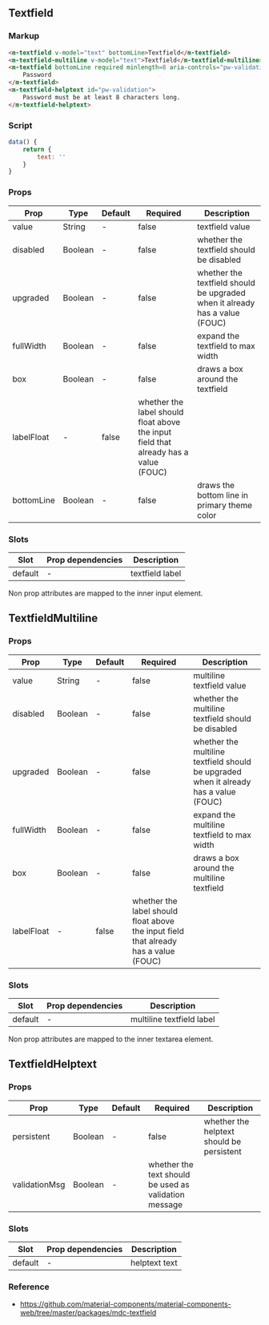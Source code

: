 ## Textfield

### Markup

```html
<m-textfield v-model="text" bottomLine>Textfield</m-textfield>
<m-textfield-multiline v-model="text">Textfield</m-textfield-multiline>
<m-textfield bottomLine required minlength=8 aria-controls="pw-validation">
    Password
</m-textfield>
<m-textfield-helptext id="pw-validation">
    Password must be at least 8 characters long.
</m-textfield-helptext>
```

### Script

```javascript
data() {
    return {
        text: ''
    }
}
```

### Props

| Prop | Type | Default | Required | Description |
|------|------|---------|----------|-------------|
| value | String | - | false | textfield value |
| disabled | Boolean | - | false |  whether the textfield should be disabled |
| upgraded | Boolean | - | false | whether the textfield should be upgraded when it already has a value (FOUC) |
| fullWidth | Boolean | - | false | expand the textfield to max width |
| box | Boolean | - | false | draws a box around the textfield |
| labelFloat | - | false | whether the label should float above the input field that already has a value (FOUC) |
| bottomLine | Boolean | - | false | draws the bottom line in primary theme color |

### Slots

| Slot | Prop dependencies | Description |
|------|-------------------|-------------|
| default | - | textfield label |

Non prop attributes are mapped to the inner input element.

## TextfieldMultiline

### Props

| Prop | Type | Default | Required | Description |
|------|------|---------|----------|-------------|
| value | String | - | false | multiline textfield value |
| disabled | Boolean | - | false |  whether the multiline textfield should be disabled |
| upgraded | Boolean | - | false | whether the multiline textfield should be upgraded when it already has a value (FOUC) |
| fullWidth | Boolean | - | false | expand the multiline textfield to max width |
| box | Boolean | - | false | draws a box around the multiline textfield |
| labelFloat | - | false | whether the label should float above the input field that already has a value (FOUC) |

### Slots

| Slot | Prop dependencies | Description |
|------|-------------------|-------------|
| default | - | multiline textfield label |

Non prop attributes are mapped to the inner textarea element.

## TextfieldHelptext

### Props

| Prop | Type | Default | Required | Description |
|------|------|---------|----------|-------------|
| persistent | Boolean | - | false | whether the helptext should be persistent |
| validationMsg | Boolean | - | whether the text should be used as validation message |

### Slots

| Slot | Prop dependencies | Description |
|------|-------------------|-------------|
| default | - | helptext text |

### Reference

- https://github.com/material-components/material-components-web/tree/master/packages/mdc-textfield
